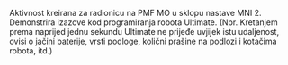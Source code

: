 Aktivnost kreirana za radionicu na PMF MO u sklopu nastave MNI 2. Demonstrira izazove kod programiranja robota Ultimate. (Npr. Kretanjem prema naprijed jednu sekundu Ultimate ne prijeđe uvjijek istu udaljenost, ovisi o jačini baterije, vrsti podloge, količni prašine na podlozi i kotačima robota, itd.)
